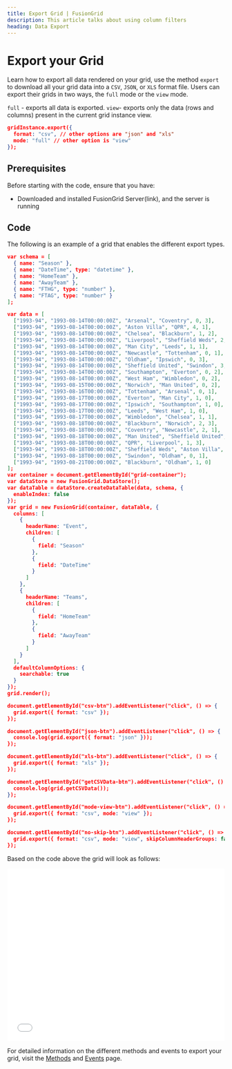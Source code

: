 ```yaml
---
title: Export Grid | FusionGrid
description: This article talks about using column filters
heading: Data Export
---
```

# Export your Grid
Learn how to export all data rendered on your grid, use the method `export` to download all your grid data into a `CSV`, `JSON`, or `XLS` format file. 
Users can export their grids in two ways, the `full` mode or the `view` mode. 

`full` - exports all data is exported.
`view`- exports only the data (rows and columns) present in the current grid instance view. 

```json
gridInstance.export({
  format: "csv", // other options are "json" and "xls"
  mode: "full" // other option is "view"
});
```
## Prerequisites
Before starting with the code, ensure that you have:

- Downloaded and installed FusionGrid Server(link), and the server is running

## Code
The following is an example of a grid that enables the different export types.
```json
var schema = [
  { name: "Season" },
  { name: "DateTime", type: "datetime" },
  { name: "HomeTeam" },
  { name: "AwayTeam" },
  { name: "FTHG", type: "number" },
  { name: "FTAG", type: "number" }
];

var data = [
  ["1993-94", "1993-08-14T00:00:00Z", "Arsenal", "Coventry", 0, 3],
  ["1993-94", "1993-08-14T00:00:00Z", "Aston Villa", "QPR", 4, 1],
  ["1993-94", "1993-08-14T00:00:00Z", "Chelsea", "Blackburn", 1, 2],
  ["1993-94", "1993-08-14T00:00:00Z", "Liverpool", "Sheffield Weds", 2, 0],
  ["1993-94", "1993-08-14T00:00:00Z", "Man City", "Leeds", 1, 1],
  ["1993-94", "1993-08-14T00:00:00Z", "Newcastle", "Tottenham", 0, 1],
  ["1993-94", "1993-08-14T00:00:00Z", "Oldham", "Ipswich", 0, 3],
  ["1993-94", "1993-08-14T00:00:00Z", "Sheffield United", "Swindon", 3, 1],
  ["1993-94", "1993-08-14T00:00:00Z", "Southampton", "Everton", 0, 2],
  ["1993-94", "1993-08-14T00:00:00Z", "West Ham", "Wimbledon", 0, 2],
  ["1993-94", "1993-08-15T00:00:00Z", "Norwich", "Man United", 0, 2],
  ["1993-94", "1993-08-16T00:00:00Z", "Tottenham", "Arsenal", 0, 1],
  ["1993-94", "1993-08-17T00:00:00Z", "Everton", "Man City", 1, 0],
  ["1993-94", "1993-08-17T00:00:00Z", "Ipswich", "Southampton", 1, 0],
  ["1993-94", "1993-08-17T00:00:00Z", "Leeds", "West Ham", 1, 0],
  ["1993-94", "1993-08-17T00:00:00Z", "Wimbledon", "Chelsea", 1, 1],
  ["1993-94", "1993-08-18T00:00:00Z", "Blackburn", "Norwich", 2, 3],
  ["1993-94", "1993-08-18T00:00:00Z", "Coventry", "Newcastle", 2, 1],
  ["1993-94", "1993-08-18T00:00:00Z", "Man United", "Sheffield United", 3, 0],
  ["1993-94", "1993-08-18T00:00:00Z", "QPR", "Liverpool", 1, 3],
  ["1993-94", "1993-08-18T00:00:00Z", "Sheffield Weds", "Aston Villa", 0, 0],
  ["1993-94", "1993-08-18T00:00:00Z", "Swindon", "Oldham", 0, 1],
  ["1993-94", "1993-08-21T00:00:00Z", "Blackburn", "Oldham", 1, 0]
];
var container = document.getElementById("grid-container");
var dataStore = new FusionGrid.DataStore();
var dataTable = dataStore.createDataTable(data, schema, {
  enableIndex: false
});
var grid = new FusionGrid(container, dataTable, {
  columns: [
    {
      headerName: "Event",
      children: [
        {
          field: "Season"
        },
        {
          field: "DateTime"
        }
      ]
    },
    {
      headerName: "Teams",
      children: [
        {
          field: "HomeTeam"
        },
        {
          field: "AwayTeam"
        }
      ]
    }
  ],
  defaultColumnOptions: {
    searchable: true
  }
});
grid.render();

document.getElementById("csv-btn").addEventListener("click", () => {
  grid.export({ format: "csv" });
});

document.getElementById("json-btn").addEventListener("click", () => {
  console.log(grid.export({ format: "json" }));
});

document.getElementById("xls-btn").addEventListener("click", () => {
  grid.export({ format: "xls" });
});

document.getElementById("getCSVData-btn").addEventListener("click", () => {
  console.log(grid.getCSVData());
});

document.getElementById("mode-view-btn").addEventListener("click", () => {
  grid.export({ format: "csv", mode: "view" });
});

document.getElementById("no-skip-btn").addEventListener("click", () => {
  grid.export({ format: "csv", mode: "view", skipColumnHeaderGroups: false });
});
```

Based on the code above the grid will look as follows:
<iframe width="100%" height="400" src="//jsfiddle.net/fusioncharts/yes496qj/embedded/result/" allowfullscreen="allowfullscreen" allowpaymentrequest frameborder="0"></iframe>

For detailed information on the different methods and events to export your grid, visit the [Methods](/fusiongrid/API_References/Fusiongrid-methods) and [Events](/fusiongrid/API_References/FusionGrid_Events) page.
